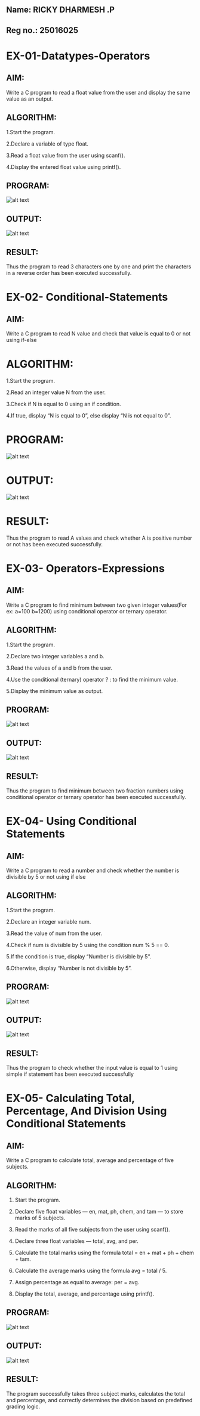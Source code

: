 ## Name: RICKY DHARMESH .P
## Reg no.: 25016025
# EX-01-Datatypes-Operators
## AIM:
Write a C program to read a float value from the user and display the same value as an output.

## ALGORITHM:
1.Start the program.

2.Declare a variable of type float.

3.Read a float value from the user using scanf().

4.Display the entered float value using printf().

## PROGRAM:
![alt text](<Screenshot 2025-10-20 082257.png>)

## OUTPUT:
![alt text](<Screenshot 2025-10-20 082433.png>)
















## RESULT:
Thus the program to read 3 characters one by one and print the characters in a reverse order has been executed successfully.


# EX-02- Conditional-Statements
## AIM:
Write a C program to read  N value and check that value is equal to 0 or not using if-else

# ALGORITHM:
1.Start the program.

2.Read an integer value N from the user.

3.Check if N is equal to 0 using an if condition.

4.If true, display “N is equal to 0”, else display “N is not equal to 0”.
# PROGRAM:
![alt text](<Screenshot 2025-10-20 083616.png>)

# OUTPUT:

![alt text](<Screenshot 2025-10-20 083623.png>)









# RESULT:
Thus the program to read A values and check whether A is positive number or not has been executed successfully.
 
 
 


# EX-03- Operators-Expressions
## AIM:
Write a C program to find minimum between two given integer values(For ex: a=100 b=1200) using conditional operator or ternary operator.



## ALGORITHM:
1.Start the program.

2.Declare two integer variables a and b.

3.Read the values of a and b from the user.

4.Use the conditional (ternary) operator ? : to find the minimum value.

5.Display the minimum value as output.

## PROGRAM:
![alt text](m1d3.png)

## OUTPUT:

![alt text](<m1d3 (2).png>)







## RESULT:
Thus the program to find minimum between two fraction numbers using conditional operator or ternary operator has been executed successfully.




# EX-04- Using Conditional Statements

## AIM:
Write a C program to read a number and check whether the number is divisible by 5 or not using  if else

## ALGORITHM:
1.Start the program.

2.Declare an integer variable num.

3.Read the value of num from the user.

4.Check if num is divisible by 5 using the condition num % 5 == 0.

5.If the condition is true, display “Number is divisible by 5”.

6.Otherwise, display “Number is not divisible by 5”.

## PROGRAM:
![alt text](m1d4.png)
## OUTPUT:
![alt text](m1d4-2.png)








	

## RESULT:
Thus the program to check whether the input value is equal to 1 using simple if statement has been executed successfully



# EX-05- Calculating Total, Percentage, And Division Using Conditional Statements 
## AIM:
Write a C program to calculate total, average and percentage of five subjects. 
## ALGORITHM:
1.	Start the program.

2. Declare five float variables — en, mat, ph, chem, and tam — to store marks of 5 subjects.

3. Read the marks of all five subjects from the user using scanf().

4. Declare three float variables — total, avg, and per.

5. Calculate the total marks using the formula
total = en + mat + ph + chem + tam.

6. Calculate the average marks using the formula
avg = total / 5.

7. Assign percentage as equal to average:
per = avg.

8. Display the total, average, and percentage using printf().
## PROGRAM:
![alt text](m1d5.png)
## OUTPUT:
![alt text](<m1d5 (2).png>)
## RESULT:
The program successfully takes three subject marks, calculates the total and percentage, and correctly determines the division based on predefined grading logic.

